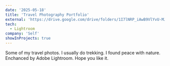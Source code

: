 ```yaml
---
date: '2025-05-18'
title: 'Travel Photography Portfolio'
external: 'https://drive.google.com/drive/folders/1I7lNRP_iAwB9VlYvU-MJeSyjhuqWH65h'
tech:
  - Lightroom
company: 'Self'
showInProjects: true
---
```


Some of my travel photos. I usually do trekking. I found peace with nature. Enchanced by Adobe Lightroom. Hope you like it.
